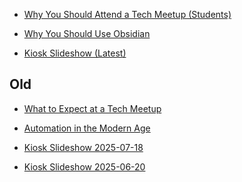 
* <a href="presentations/quarto/why-attend_for-students/presentation.html" target="_blank">Why You Should Attend a Tech Meetup (Students)</a>

* <a href="presentations/quarto/why-use-obsidian/presentation.html" target="_blank">Why You Should Use Obsidian</a>
* <a href="presentations/quarto/kiosk-slideshow/kiosk-display.html" target="_blank">Kiosk Slideshow (Latest)</a>



## Old
* <a href="presentations\quarto\what-to-expect-at-a-tech-meetup\what-to-expect-at-a-tech-meetup.html" target="_blank">What to Expect at a Tech Meetup</a>
* <a href="presentations/quarto/automating-where-you-least-expect/presentation.html" target="_blank">Automation in the Modern Age</a>


* <a href="presentations/quarto/kiosk-slideshow_2025-07-18/kiosk-display.html" target="_blank">Kiosk Slideshow 2025-07-18</a>
* <a href="presentations/quarto/kiosk-slideshow_2025-06-20/tech meetup - kiosk display.html" target="_blank">Kiosk Slideshow 2025-06-20</a>
